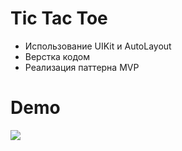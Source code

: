 <h1>Tic Tac Toe</h1>

- Использование UIKit и AutoLayout
- Верстка кодом
- Реализация паттерна MVP

<h1>Demo</h1>
<img src="https://raw.githubusercontent.com/myaumura/TicTacToe/48c2cd5de42c135e6b330af5d8e50986e1ae50d7/demo.mp4"/>
